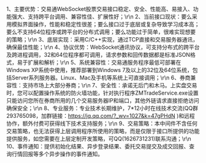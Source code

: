 1、主要优势：交易通WebSocket股票交易接口稳定、安全、性能高、易接入、功能强大、支持跨平台调用、兼容性佳、扩展性好；\r\n
2、当前接口现状：要么采用模拟界面操作，性能和稳定性很差；要么接口过于底层或复杂导致学习成本高；要么不支持64位程序或跨平台的分布式调用；要么功能过于简单，很难实现想要的策略；\r\n
3、底层实现：采用C/C++实现，通过TCP直接和交易服务器通讯，确保最佳性能；\r\n
4、协议优势：WebSocket通讯协议，可支持分布式的跨平台及跨进程调用，32和64位程序都可调用，请求参数和回传数据都是标准JSON格式，易于扩展和解析；\r\n
5、系统兼容性：交易通服务程序最低可部署在Windows XP系统中使用，推荐部署到Windows 7及以上的32位及64位系统，包括Server系列服务器。Linux、Mac及手机等系统上可直接调用；\r\n
6、券商兼容性：支持市场上大部分券商；\r\n
7、安全性：承诺无后门和木马。上实盘交易时，您可以配置操作系统的防火墙功能，针对执行程序ZMTradeService.exe设置只能访问您所在券商所用的几个交易服务器IP和端口，其他外链请求直接拒绝访问确保安全；\r\n
8、专业服务：专业技术长期维护，7*12小时在线技术交流(QQ群293765098，加群链接：https://jq.qq.com/?_wv=1027&k=47gPHdN )和远程协作，额外付费可获得线下技术支持服务；\r\n
9、交易策略：本中间件不含任何交易策略，也无法获得上层调用程序所使用的策略，而是仅限于接口所提供的功能提供服务，如您需要在上层定制开发策略，可QQ(1626731231)联系沟通；\r\n
10、事件通知：提供初始化结果、异步登录结果、委托交易提交及成交回报、查询行情回报等多个异步操作的事件通知。
